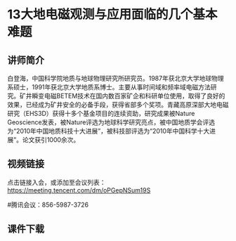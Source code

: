 # 13大地电磁观测与应用面临的几个基本难题

## 讲师简介
白登海，中国科学院地质与地球物理研究所研究员。1987年获北京大学地球物理系硕士，1991年获北京大学地质系博士。主要从事时间域和频率域电磁方法研究。矿井瞬变电磁BETEM技术在国内数百家矿企和科研单位使用，取得了良好的效果，已经成为矿井安全的必备手段，获得省部多个奖项。青藏高原深部大地电磁研究（EHS3D）获得十多个基金项目的连续资助，研究成果被Nature Geoscience发表，被Nature评选为地球科学研究亮点，被中国地质学会评选为“2010年中国地质科技十大进展”，被科技部评选为“2010年中国科学十大进展”。论文获引1000余次。

## 视频链接
点击链接入会，或添加至会议列表：
https://meeting.tencent.com/dm/oPGepNSum19S

#腾讯会议：856-5987-3726

## 课件下载
